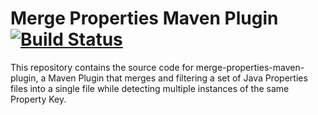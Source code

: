# Merge Properties Maven Plugin [![Build Status](https://travis-ci.org/polagoab/merge-properties-maven-plugin.svg?branch=master)](https://travis-ci.org/polagoab/merge-properties-maven-plugin)

This repository contains the source code for merge-properties-maven-plugin, 
a Maven Plugin that merges and filtering a set of Java Properties files into 
a single file while detecting multiple instances of the same Property Key.